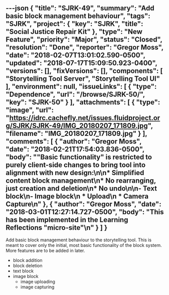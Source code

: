 ---json
{
  "title": "SJRK-49",
  "summary": "Add basic block management behaviour",
  "tags": "SJRK",
  "project": {
    "key": "SJRK",
    "title": "Social Justice Repair Kit"
  },
  "type": "New Feature",
  "priority": "Major",
  "status": "Closed",
  "resolution": "Done",
  "reporter": "Gregor Moss",
  "date": "2018-02-07T13:01:02.590-0500",
  "updated": "2018-07-17T15:09:50.923-0400",
  "versions": [],
  "fixVersions": [],
  "components": [
    "Storytelling Tool Server",
    "Storytelling Tool UI"
  ],
  "environment": null,
  "issueLinks": [
    {
      "type": "Dependence",
      "url": "/browse/SJRK-50/",
      "key": "SJRK-50"
    }
  ],
  "attachments": [
    {
      "type": "image",
      "url": "https://idrc.cachefly.net/issues.fluidproject.org/SJRK/SJRK-49/IMG_20180207_171809.jpg",
      "filename": "IMG_20180207_171809.jpg"
    }
  ],
  "comments": [
    {
      "author": "Gregor Moss",
      "date": "2018-02-21T17:54:03.836-0500",
      "body": "\"Basic functionality\" is restricted to purely client-side changes to bring tool into alignment with new design:\n\n* Simplified content block management\n* No rearranging, just creation and deletion\n* No undo\n\n- Text block\n- Image block\n  * Upload\n  * Camera Capture\n"
    },
    {
      "author": "Gregor Moss",
      "date": "2018-03-01T12:27:14.727-0500",
      "body": "This has been implemented in the Learning Reflections \"micro-site\"\n"
    }
  ]
}
---
Add basic block management behaviour to the storytelling tool. This is meant to cover only the initial, most basic functionality of the block system. More features are to be added in later.

* block addition
* block deletion
* text block
* image block
  * image uploading
  * image capturing

        